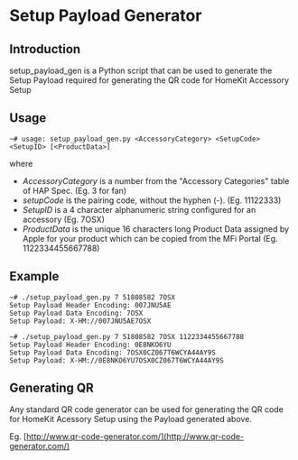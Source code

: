 # Setup Payload Generator

## Introduction
setup\_payload\_gen is a Python script that can be used to generate the Setup Payload required
for generating the QR code for HomeKit Accessory Setup

## Usage

```
~# usage: setup_payload_gen.py <AccessoryCategory> <SetupCode> <SetupID> [<ProductData>]
```

where

- *AccessoryCategory* is a number from the "Accessory Categories" table of HAP Spec. (Eg. 3 for fan)
- *setupCode* is the pairing code, without the hyphen (-). (Eg. 11122333)
- *SetupID* is a 4 character alphanumeric string configured for an accessory (Eg. 7OSX)
- *ProductData* is the unique 16 characters long Product Data assigned by Apple for your product which can be copied from the MFi Portal (Eg. 1122334455667788)

## Example

```
~# ./setup_payload_gen.py 7 51808582 7OSX
Setup Payload Header Encoding: 007JNU5AE
Setup Payload Data Encoding: 7OSX
Setup Payload: X-HM://007JNU5AE7OSX
```
```
~# ./setup_payload_gen.py 7 51808582 7OSX 1122334455667788
Setup Payload Header Encoding: 0E8NKO6YU
Setup Payload Data Encoding: 7OSX0CZ067T6WCYA44AY9S
Setup Payload: X-HM://0E8NKO6YU7OSX0CZ067T6WCYA44AY9S
```


## Generating QR
Any standard QR code generator can be used for generating the QR code for
HomeKit Acessory Setup using the Payload generated above.

Eg. [http://www.qr-code-generator.com/](http://www.qr-code-generator.com/)
